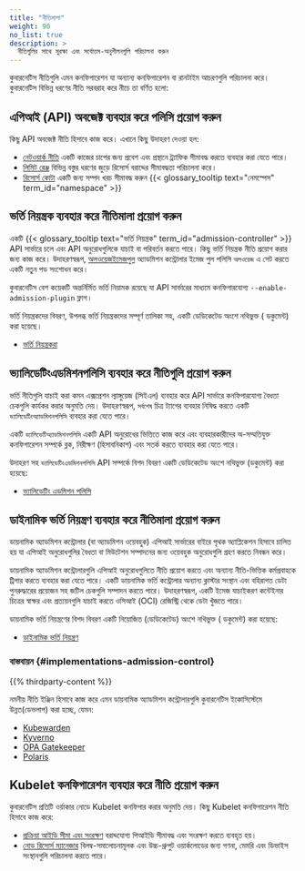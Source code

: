 ```yaml
---
title: "নীতিমালা"
weight: 90
no_list: true
description: >
  নীতিগুলির সাথে সুরক্ষা এবং সর্বোত্তম-অনুশীলনগুলি পরিচালনা করুন
---
```


<!-- overview -->

কুবারনেটিস নীতিগুলি এমন কনফিগারেশন যা অন্যান্য কনফিগারেশন বা রানটাইম আচরণগুলি পরিচালনা করে। কুবারনেটিস বিভিন্ন ধরণের নীতি সরবরাহ করে নীচে তা বর্ণিত হলো:

<!-- body -->

## এপিআই (API) অবজেক্ট ব্যবহার করে পলিসি প্রয়োগ করুন 

 কিছু API অবজেক্ট নীতি হিসাবে কাজ করে। এখানে কিছু উদাহরণ দেওয়া হল:
* [নেটওয়ার্ক নীতি](/bn/docs/concepts/services-networking/network-policies/) একটি কাজের চাপের জন্য প্রবেশ এবং প্রস্থানে ট্র্যাফিক সীমাবদ্ধ করতে ব্যবহার করা যেতে পারে।
* [লিমিট রেঞ্জ](/bn/docs/concepts/policy/limit-range/) বিভিন্ন বস্তুর ধরণের জুড়ে রিসোর্স বরাদ্দের সীমাবদ্ধতা পরিচালনা করে। 
* [রিসোর্স কোটা](/bn/docs/concepts/policy/resource-quotas/) একটি জন্য সম্পদ খরচ সীমাবদ্ধ করুন {{< glossary_tooltip text="নেমস্পেস" term_id="namespace" >}}

## ভর্তি নিয়ন্ত্রক ব্যবহার করে নীতিমালা প্রয়োগ করুন

একটি {{< glossary_tooltip text="ভর্তি নিয়ন্ত্রক" term_id="admission-controller" >}}
API সার্ভারে চলে
এবং API অনুরোধগুলিকে যাচাই বা পরিবর্তন করতে পারে। কিছু ভর্তি নিয়ন্ত্রক নীতি প্রয়োগ করার জন্য কাজ করে।
উদাহরণস্বরূপ, [অলওয়েজইমেজপুল](/bn/docs/reference/access-authn-authz/admission-controllers/#alwayspullimages) অ্যাডমিশন কন্ট্রোলার ইমেজ পুল পলিসি `অলওয়েজ` এ সেট করতে একটি নতুন পড সংশোধন করে।

কুবারনেটিস বেশ কয়েকটি অন্তর্নির্মিত ভর্তি নিয়ামক রয়েছে যা API সার্ভারের মাধ্যমে কনফিগারযোগ্য `--enable-admission-plugin` ফ্লাগ। 

ভর্তি নিয়ন্ত্রকদের বিবরণ, উপলব্ধ ভর্তি নিয়ন্ত্রকদের সম্পূর্ণ তালিকা সহ, একটি ডেডিকেটেড অংশে নথিভুক্ত ( ডকুমেন্ট) করা হয়েছে। 

* [ভর্তি নিয়ন্ত্রকরা](/bn/docs/reference/access-authn-authz/admission-controllers/)

## ভ্যালিডেটিংএডমিশনপলিসি ব্যবহার করে নীতিগুলি প্রয়োগ করুন

ভর্তি নীতিগুলি যাচাই করা কমন এক্সপ্রেশন ল্যাঙ্গুয়েজ (সিইএল) ব্যবহার করে API সার্ভারে কনফিগারযোগ্য বৈধতা চেকগুলি কার্যকর করার অনুমতি দেয়। উদাহরণস্বরূপ, `সর্বশেষ` চিত্র ট্যাগের ব্যবহার নিষিদ্ধ করতে একটি `ভ্যালিডেটিংঅ্যাডমিশনপলিসি` ব্যবহার করা যেতে পারে।

একটি `ভ্যালিডেটিঅ্যাডমিশনপলিসি` একটি API অনুরোধের ভিত্তিতে কাজ করে এবং ব্যবহারকারীদের অ-সম্মতিযুক্ত কনফিগারেশন সম্পর্কে ব্লক, নিরীক্ষণ (হিসাবনিকাশ) এবং সতর্ক করতে ব্যবহার করা যেতে পারে।

উদাহরণ সহ `ভ্যালিডেটিংএডমিশনপলিসি` API সম্পর্কে বিশদ বিবরণ একটি ডেডিকেটেড অংশে নথিভুক্ত (ডকুমেন্ট) করা হয়েছে:
* [ভ্যালিডেটিং এডমিশন পলিসি](/bn/docs/reference/access-authn-authz/validating-admission-policy/)


## ডাইনামিক ভর্তি নিয়ন্ত্রণ ব্যবহার করে নীতিমালা প্রয়োগ করুন

ডায়নামিক অ্যাডমিশন কন্ট্রোলার (বা অ্যাডমিশন ওয়েবহুক) এপিআই সার্ভারের বাইরে পৃথক অ্যাপ্লিকেশন হিসাবে চালিত হয় যা এপিআই অনুরোধগুলির বৈধতা বা মিউটেশন সম্পাদনের জন্য ওয়েবহুক অনুরোধগুলি গ্রহণ করতে নিবন্ধন করে। 

ডায়নামিক অ্যাডমিশন কন্ট্রোলারগুলি এপিআই অনুরোধগুলিতে নীতি প্রয়োগ করতে এবং অন্যান্য নীতি-ভিত্তিক কর্মপ্রবাহকে ট্রিগার করতে ব্যবহার করা যেতে পারে। একটি ডায়নামিক ভর্তি কন্ট্রোলার অন্যান্য ক্লাস্টার সংস্থান এবং বহিরাগত ডেটা পুনরুদ্ধারের প্রয়োজন সহ জটিল চেকগুলি সম্পাদন করতে পারে। উদাহরণস্বরূপ, একটি ইমেজ যাচাইকরণ কন্টেইনার চিত্রের স্বাক্ষর এবং প্রত্যয়নগুলি যাচাই করতে ওসিআই (OCI) রেজিস্ট্রি থেকে ডেটা খুঁজতে পারে।

ডায়নামিক ভর্তি নিয়ন্ত্রণের বিশদ বিবরণ একটি নিয়োজিত (ডেডিকেটেড) অংশে নথিভুক্ত ( ডকুমেন্ট) করা হয়েছে:
* [ডাইনামিক ভর্তি নিয়ন্ত্রণ](/bn/docs/reference/access-authn-authz/extensible-admission-controllers/)

### বাস্তবায়ন {#implementations-admission-control}

{{% thirdparty-content %}}

নমনীয় নীতি ইঞ্জিন হিসাবে কাজ করে এমন ডায়নামিক অ্যাডমিশন কন্ট্রোলারগুলি কুবারনেটিস ইকোসিস্টেমে উন্নত(ডেভলাপ) করা হচ্ছে, যেমন:
- [Kubewarden](https://github.com/kubewarden)
- [Kyverno](https://kyverno.io)
- [OPA Gatekeeper](https://github.com/open-policy-agent/gatekeeper)
- [Polaris](https://polaris.docs.fairwinds.com/admission-controller/)

## Kubelet কনফিগারেশন ব্যবহার করে নীতি প্রয়োগ করুন

কুবারনেটিস প্রতিটি ওর্য়াকার নোডে Kubelet কনফিগার করার অনুমতি দেয়। কিছু Kubelet কনফিগারেশন নীতি হিসাবে কাজ করে:
* [প্রক্রিয়া আইডি সীমা এবং সংরক্ষণ](/bn/docs/concepts/policy/pid-limiting/) বরাদ্দযোগ্য পিআইডি সীমাবদ্ধ এবং সংরক্ষণ করতে ব্যবহৃত হয়।
* [নোড রিসোর্স ম্যানেজার](/bn/docs/concepts/policy/node-resource-managers/) বিলম্ব-সমালোচনামূলক এবং উচ্চ-থ্রুপুট ওয়ার্কলোডের জন্য গণনা, মেমরি এবং ডিভাইস সংস্থানগুলি পরিচালনা করতে পারে। 
